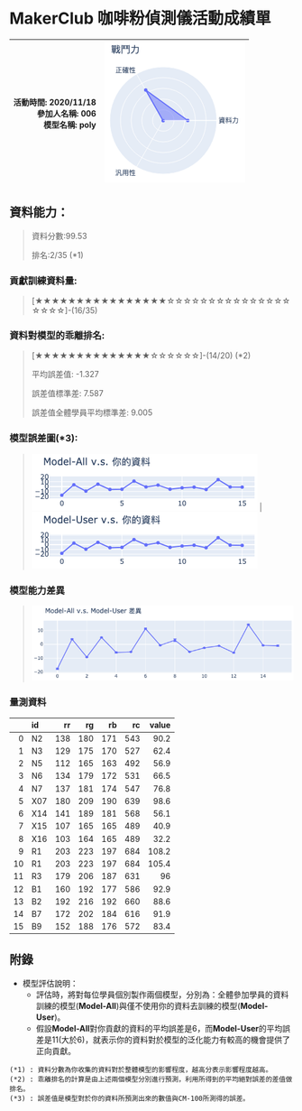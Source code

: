 # MakerClub 咖啡粉偵測儀活動成績單 
| 活動時間: 2020/11/18<br>參加人名稱: **006**<br>模型名稱: **poly** | ![](000.png) |
|-----:|-------------:|
## 資料能力：
> 資料分數:99.53
>
> 排名:2/35 (*1)
### 貢獻訓練資料量:
> 	[★★★★★★★★★★★★★★★★☆☆☆☆☆☆☆☆☆☆☆☆☆☆☆☆☆☆☆]-(16/35)
### 資料對模型的乖離排名:
> 	[★★★★★★★★★★★★★★☆☆☆☆☆☆]-(14/20) (*2)
>
> 	平均誤差值: -1.327
>
> 	誤差值標準差: 7.587
>
> 	誤差值全體學員平均標準差: 9.005
### 模型誤差圖(*3):
> ![001](001.png)	|![002](002.png)
### 模型能力差異
> ![003](003.png)
### 量測資料
|    | id   |   rr |   rg |   rb |   rc |   value |
|---:|:-----|-----:|-----:|-----:|-----:|--------:|
|  0 | N2   |  138 |  180 |  171 |  543 |    90.2 |
|  1 | N3   |  129 |  175 |  170 |  527 |    62.4 |
|  2 | N5   |  112 |  165 |  163 |  492 |    56.9 |
|  3 | N6   |  134 |  179 |  172 |  531 |    66.5 |
|  4 | N7   |  137 |  181 |  174 |  547 |    76.8 |
|  5 | X07  |  180 |  209 |  190 |  639 |    98.6 |
|  6 | X14  |  141 |  189 |  181 |  568 |    56.1 |
|  7 | X15  |  107 |  165 |  165 |  489 |    40.9 |
|  8 | X16  |  103 |  164 |  165 |  489 |    32.2 |
|  9 | R1   |  203 |  223 |  197 |  684 |   108.2 |
| 10 | R1   |  203 |  223 |  197 |  684 |   105.4 |
| 11 | R3   |  179 |  206 |  187 |  631 |    96   |
| 12 | B1   |  160 |  192 |  177 |  586 |    92.9 |
| 13 | B2   |  192 |  216 |  192 |  660 |    88.6 |
| 14 | B7   |  172 |  202 |  184 |  616 |    91.9 |
| 15 | B9   |  152 |  188 |  176 |  572 |    83.4 |
## 附錄
* 模型評估說明：
  - 評估時，將對每位學員個別製作兩個模型，分別為：全體參加學員的資料訓練的模型(**Model-All**)與僅不使用你的資料去訓練的模型(**Model-User**)。
  - 假設**Model-All**對你貢獻的資料的平均誤差是6，而**Model-User**的平均誤差是11(大於6)，就表示你的資料對於模型的泛化能力有較高的機會提供了正向貢獻。
```
(*1) : 資料分數為你收集的資料對於整體模型的影響程度，越高分表示影響程度越高。
(*2) : 乖離排名的計算是由上述兩個模型分別進行預測，利用所得到的平均絕對誤差的差值做排名。
(*3) : 誤差值是模型對於你的資料所預測出來的數值與CM-100所測得的誤差。
```
